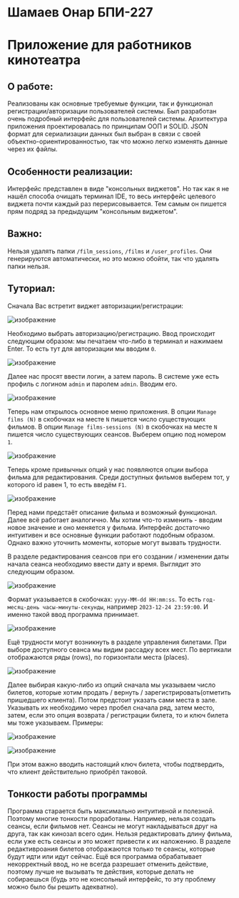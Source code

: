 # Шамаев Онар БПИ-227
# Приложение для работников кинотеатра
## О работе:
Реализованы как основные требуемые функции, так и функционал регистрации/авторизации пользователей системы.
Был разработан очень подробный интерфейс для пользователей системы.
Архитектура приложения проектировалась по принципам ООП и SOLID.
JSON формат для сериализации данных был выбран в связи с своей объектно-ориентированностью, так что можно легко изменять данные через их файлы.
## Особенности реализации:
Интерфейс представлен в виде "консольных виджетов".
Но так как я не нашёл способа очищать терминал IDE, то весь интерфейс целевого виджета почти каждый раз перерисовывается.
Тем самым он пишется прям подряд за предыдущим "консольным виджетом".
## Важно:
Нельзя удалять папки `/film_sessions`, `/films` и `/user_profiles`. Они генерируются автоматически, но это можно обойти, так что удалять папки нельзя.
## Туториал:
Сначала Вас встретит виджет авторизации/регистрации:

![изображение](https://github.com/Enzhine/SD_PHW1/assets/52751569/28f27b51-3fe0-4bfa-ba68-59c674ec6473)

Необходимо выбрать авторизацию/регистрацию. Ввод происходит следующим образом: мы печатаем что-либо в терминал и нажимаем Enter. То есть тут для авторизации мы вводим `0`.

![изображение](https://github.com/Enzhine/SD_PHW1/assets/52751569/04436326-5446-485a-839c-09abb378f643)

Далее нас просят ввести логин, а затем пароль. В системе уже есть профиль с логином `admin` и паролем `admin`. Вводим его.

![изображение](https://github.com/Enzhine/SD_PHW1/assets/52751569/8756f726-e946-4b57-851b-398177a6cc83)

Теперь нам открылось основное меню приложения. В опции `Manage films (N)` в скобочках на месте `N` пишется число существующих фильмов. В опции `Manage films-sessions (N)` в скобочках на месте `N` пишется число существующих сеансов. Выберем опцию под номером `1`.

![изображение](https://github.com/Enzhine/SD_PHW1/assets/52751569/a85c5a9c-4a08-420b-ae89-a74c726d1bbd)

Теперь кроме привычных опций у нас появляются опции выбора фильма для редактирования. Среди доступных фильмов выберем тот, у которого id равен 1, то есть введём `F1`.

![изображение](https://github.com/Enzhine/SD_PHW1/assets/52751569/0ed90a70-3f39-4084-9c66-a68cbfcea752)

Перед нами предстаёт описание фильма и возможный функционал. Далее всё работает аналогично. Мы хотим что-то изменить - вводим новое значение и оно меняется у фильма. Интерфейс достаточно интуитивен и все основные функции работают подобным образом. Однако важно уточнить моменты, которые могут вызвать трудности.

В разделе редактирования сеансов при его создании / изменении даты начала сеанса необходимо ввести дату и время. Выглядит это следующим образом.

![изображение](https://github.com/Enzhine/SD_PHW1/assets/52751569/5398fe50-2610-4f46-ad04-4ef8d3e6927d)

Формат указывается в скобочках: `yyyy-MM-dd HH:mm:ss`. То есть `год-месяц-день часы-минуты-секунды`, например `2023-12-24 23:59:00`. И именно такой ввод программа принимает.

![изображение](https://github.com/Enzhine/SD_PHW1/assets/52751569/69ad978c-8038-44e0-b505-16d63deee836)

Ещё трудности могут возникнуть в разделе управления билетами. При выборе доступного сеанса мы видим рассадку всех мест. По вертикали отображаются ряды (rows), по горизонтали места (places).

![изображение](https://github.com/Enzhine/SD_PHW1/assets/52751569/0a02ec8c-6d3d-4e57-8cec-592ca0028587)

Далее выбирая какую-либо из опций сначала мы указываем число билетов, которые хотим продать / вернуть / зарегистрировать(отметить пришедшего клиента). Потом предстоит указать сами места в зале. Указывать их необходимо через пробел сначала ряд, затем место, затем, если это опция возврата / регистрации билета, то и ключ билета мы тоже указываем. Примеры:

![изображение](https://github.com/Enzhine/SD_PHW1/assets/52751569/775857cb-6540-49e4-b7ad-90cc2ff1817d)

![изображение](https://github.com/Enzhine/SD_PHW1/assets/52751569/c9c224ab-9f3a-434c-8b56-a7bb49db4495)

При этом важно вводить настоящий ключ билета, чтобы подтвердить, что клиент действительно приобрёл таковой.
## Тонкости работы программы
Программа старается быть максимально интуитивной и полезной. Поэтому многие тонкости проработаны. Например, нельзя создать сеансы, если фильмов нет. Сеансы не могут накладываться друг на друга, так как кинозал всего один. Нельзя редактировать длину фильма, если уже есть сеансы и это может привести к их наложению. В разделе редактивроания билетов отображаются только те сеансы, которые будут идти или идут сейчас. Ещё вся программа обрабатывает некорректный ввод, но не всегда разрешает отменить действие, поэтому лучше не вызывать те действия, которые делать не собираешься (будь это не консольный интерфейс, то эту проблему можно было бы решить адекватно).
